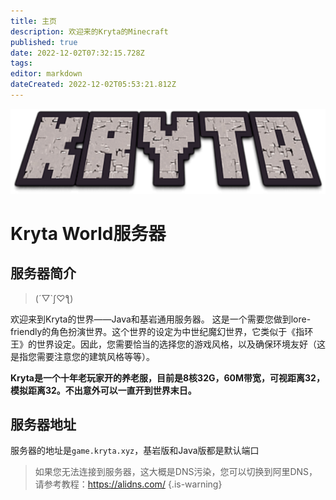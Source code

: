 ```yaml
---
title: 主页
description: 欢迎来的Kryta的Minecraft
published: true
date: 2022-12-02T07:32:15.728Z
tags: 
editor: markdown
dateCreated: 2022-12-02T05:53:21.812Z
---
```


![image.png](/image.png)
# Kryta World服务器
## 服务器简介
> (´▽\`ʃ♡ƪ)

欢迎来到Kryta的世界——Java和基岩通用服务器。
这是一个需要您做到lore-friendly的角色扮演世界。这个世界的设定为中世纪魔幻世界，它类似于《指环王》的世界设定。因此，您需要恰当的选择您的游戏风格，以及确保环境友好（这是指您需要注意您的建筑风格等等）。

**Kryta是一个十年老玩家开的养老服，目前是8核32G，60M带宽，可视距离32，模拟距离32。不出意外可以一直开到世界末日。**

## 服务器地址
服务器的地址是`game.kryta.xyz`，基岩版和Java版都是默认端口

> 如果您无法连接到服务器，这大概是DNS污染，您可以切换到阿里DNS，请参考教程：https://alidns.com/
{.is-warning}




